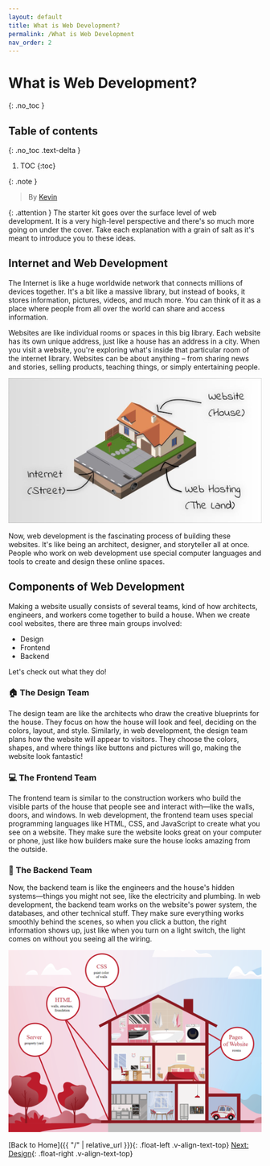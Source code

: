 ```yaml
---
layout: default
title: What is Web Development?
permalink: /What is Web Development
nav_order: 2
---
```

# What is Web Development?
{: .no_toc }

## Table of contents
{: .no_toc .text-delta }

1. TOC
{:toc}

{: .note }
> By [Kevin](https://www.linkedin.com/in/kevin-shin-373183188/)

{: .attention }
The starter kit goes over the surface level of web development. It is a very high-level perspective and there's so much more going on under the cover. Take each explanation with a grain of salt as it's meant to introduce you to these ideas.

## Internet and Web Development
The Internet is like a huge worldwide network that connects millions of devices together. It's a bit like a massive library, but instead of books, it stores information, pictures, videos, and much more. You can think of it as a place where people from all over the world can share and access information.

Websites are like individual rooms or spaces in this big library. Each website has its own unique address, just like a house has an address in a city. When you visit a website, you're exploring what's inside that particular room of the internet library. Websites can be about anything – from sharing news and stories, selling products, teaching things, or simply entertaining people.

![Website and Internet Analogy](source/assets/images/internet_website_analogy.jpg)

Now, web development is the fascinating process of building these websites. It's like being an architect, designer, and storyteller all at once. People who work on web development use special computer languages and tools to create and design these online spaces.

## Components of Web Development
Making a website usually consists of several teams, kind of how architects, engineers, and workers come together to build a house. When we create cool websites, there are three main groups involved:
- Design
- Frontend
- Backend

Let's check out what they do!

### 🏠 The Design Team
The design team are like the architects who draw the creative blueprints for the house. They focus on how the house will look and feel, deciding on the colors, layout, and style. Similarly, in web development, the design team plans how the website will appear to visitors. They choose the colors, shapes, and where things like buttons and pictures will go, making the website look fantastic!

### 💻 The Frontend Team
The frontend team is similar to the construction workers who build the visible parts of the house that people see and interact with—like the walls, doors, and windows. In web development, the frontend team uses special programming languages like HTML, CSS, and JavaScript to create what you see on a website. They make sure the website looks great on your computer or phone, just like how builders make sure the house looks amazing from the outside.

### 🔧 The Backend Team
Now, the backend team is like the engineers and the house's hidden systems—things you might not see, like the electricity and plumbing. In web development, the backend team works on the website's power system, the databases, and other technical stuff. They make sure everything works smoothly behind the scenes, so when you click a button, the right information shows up, just like when you turn on a light switch, the light comes on without you seeing all the wiring.

![Website and House with Tech](source/assets/images/website_house_tech_analogy.png)

[Back to Home]({{ "/" | relative_url }}){: .float-left .v-align-text-top}
[Next: Design](Design){: .float-right .v-align-text-top}

